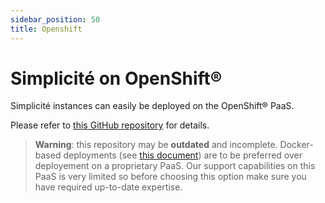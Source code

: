 ```yaml
---
sidebar_position: 50
title: Openshift
---
```


Simplicité on OpenShift&reg;
==================================

Simplicité instances can easily be deployed on the OpenShift&reg; PaaS.

Please refer to [this GitHub repository](https://github.com/simplicitesoftware/openshift-template) for details.

> **Warning**: this repository may be **outdated** and incomplete.
> Docker-based deployments (see [this document](/documentation/operation/docker)) are to be preferred over deployement on a proprietary PaaS.
> Our support capabilities on this PaaS is very limited so before choosing this option make sure you have required up-to-date expertise.
